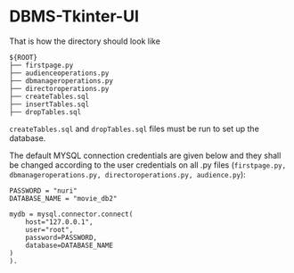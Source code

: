 # DBMS-Tkinter-UI

That is how the directory should look like 

```
${ROOT}
├── firstpage.py
├── audienceoperations.py
├── dbmanageroperations.py
├── directoroperations.py
├── createTables.sql
├── insertTables.sql
├── dropTables.sql
```

`createTables.sql` and `dropTables.sql` files must be run to set up the database. 

The default MYSQL connection credentials are given below and they shall be changed according to the user credentials on all .py files (`firstpage.py, dbmanageroperations.py, directoroperations.py, audience.py`):


```
PASSWORD = "nuri"
DATABASE_NAME = "movie_db2"

mydb = mysql.connector.connect(
    host="127.0.0.1",
    user="root",
    password=PASSWORD,
    database=DATABASE_NAME
)
).
```



